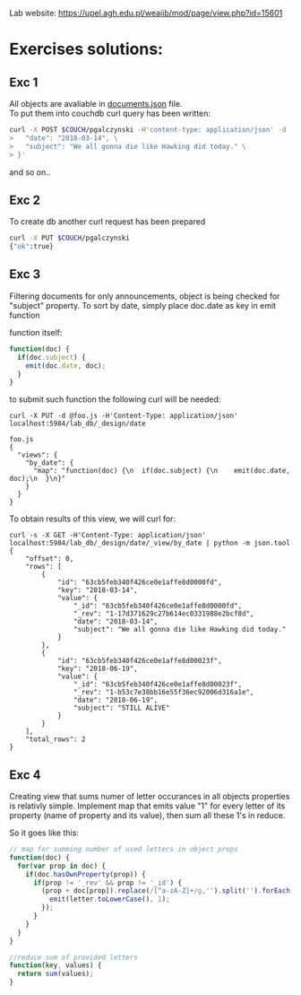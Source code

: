 
Lab website: <https://upel.agh.edu.pl/weaiib/mod/page/view.php?id=15601>  

# Exercises solutions:  

## Exc 1
All objects are avaliable in [documents.json](documents.json) file.  
To put them into couchdb curl query has been written:  
```bash
curl -X POST $COUCH/pgalczynski -H'content-type: application/json' -d '{ \
>   "date": "2018-03-14", \
>   "subject": "We all gonna die like Hawking did today." \
> }'
```
and so on..  
  
## Exc 2
To create db another curl request has been prepared  
```bash
curl -X PUT $COUCH/pgalczynski
{"ok":true}
```

## Exc 3
Filtering documents for only announcements, object is being checked for "subject" property. To sort by date, simply place doc.date as key in emit function  

function itself:
```javascript
function(doc) {
  if(doc.subject) {
    emit(doc.date, doc);
  }
}
```
to submit such function the following curl will be needed:
```
curl -X PUT -d @foo.js -H'Content-Type: application/json' localhost:5984/lab_db/_design/date

foo.js
{
  "views": {
    "by_date": {
      "map": "function(doc) {\n  if(doc.subject) {\n    emit(doc.date, doc);\n  }\n}"
    }
  }
}
```

To obtain results of this view, we will curl for:
```
curl -s -X GET -H'Content-Type: application/json' localhost:5984/lab_db/_design/date/_view/by_date | python -m json.tool
{
    "offset": 0,
    "rows": [
        {
            "id": "63cb5feb340f426ce0e1affe8d0000fd",
            "key": "2018-03-14",
            "value": {
                "_id": "63cb5feb340f426ce0e1affe8d0000fd",
                "_rev": "1-17d371629c27b614ec0331988e2bcf8d",
                "date": "2018-03-14",
                "subject": "We all gonna die like Hawking did today."
            }
        },
        {
            "id": "63cb5feb340f426ce0e1affe8d00023f",
            "key": "2018-06-19",
            "value": {
                "_id": "63cb5feb340f426ce0e1affe8d00023f",
                "_rev": "1-b53c7e38bb16e55f36ec92006d316a1e",
                "date": "2018-06-19",
                "subject": "STILL ALIVE"
            }
        }
    ],
    "total_rows": 2
}
```

## Exc 4
Creating view that sums numer of letter occurances in all objects properties is relativly simple. Implement map that emits value "1" for every letter of its property (name of property and its value), then sum all these 1's in reduce.  

So it goes like this:  
```javascript
// map for summing number of used letters in object props
function(doc) {
  for(var prop in doc) {
    if(doc.hasOwnProperty(prop)) {
      if(prop != '_rev' && prop != '_id') {
        (prop + doc[prop]).replace(/[^a-zA-Z]+/g,'').split('').forEach(function(letter){
          emit(letter.toLowerCase(), 1);
        });
      }
    }
  }
}

//reduce sum of provided letters
function(key, values) {
  return sum(values);
}
```

